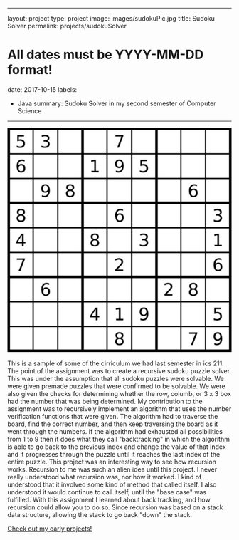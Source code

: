   ---
layout: project
type: project
image: images/sudokuPic.jpg
title: Sudoku Solver
permalink: projects/sudokuSolver
# All dates must be YYYY-MM-DD format!
date: 2017-10-15
labels:
  - Java
summary: Sudoku Solver in my second semester of Computer Science
---

<div class="ui small rounded images">
  <img class="ui image" src="../images/sudokuPic.jpg">
</div>

  This is a sample of some of the cirriculum we had last semester in ics 211. The point of the assignment was to create a recursive sudoku puzzle solver. This was under the assumption that all sudoku puzzles were solvable. We were given premade puzzles that were confirmed to be solvable. We were also given the checks for determining whether the row, columb, or 3 x 3 box had the number that was being determined.
  My contribution to the assignment was to recursively implement an algorithm that uses the number verification functions that were given. The algorithm had to traverse the board, find the correct number, and then keep traversing the board as it went through the numbers. If the algorithm had exhausted all possibilities from 1 to 9 then it does what they call "backtracking" in which the algorithm is able to go back to the previous index and change the value of that index and it progresses through the puzzle until it reaches the last index of the entire puzzle. 
  This project was an interesting way to see how recursion works. Recursion to me was such an alien idea until this project. I never really understood what recursion was, nor how it worked. I kind of understood that it involved some kind of method that called itself. I also understood it would continue to call itself, until the "base case" was fulfilled. With this assignment I learned about back tracking, and how recursion could allow you to do so. Since recursion was based on a stack data structure, allowing the stack to go back "down" the stack.

<a href="https://github.com/htobin/ManiniProjects2">Check out my early projects!</a>




